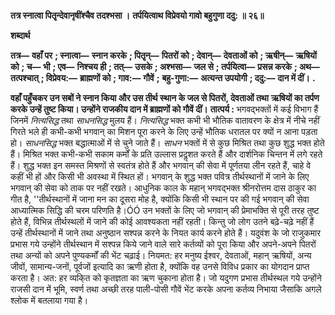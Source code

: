 **तत्र स्नात्वा पितृृन्देवानृषींश्चैव तदश्भसा ।** **तर्पयित्वाथ विप्रेवयो गावो बहुगुणा ददु: ॥ २६॥** 

**शब्दार्थ** 

**तत्र—** **वहाँ पर** **; स्नात्वा—** **स्नान करके** **; पितृृन्—** **पितरों को** **; देवान्—** **देवताओं को** **; ऋषीन्—** **ऋषियों को** **; च—** **भी** **; एव—** **निश्चय ही** **; तत्—** **उसके** **; अश्भसा—** **जल से** **; तर्पयित्वा—** **प्रसन्न करके** **; अथ—** **तत्पश्चात्** **; विप्रेवय:—** **ब्राह्मणों को** **; गाव:—** **गौवें** **;** **बहु-गुणा:—** **अत्यन्त उपयोगी** **; ददु:—** **दान में दीं।** **.** 

**वहाँ पहुँचकर उन सबों ने स्नान किया और उस तीर्थ स्थान के जल से पितरों, देवताओं तथा** **ऋषियों का तर्पण करके उन्हें तुष्ट किया। उन्होंने राजकीय दान में ब्राह्मणों को गौवें दीं।** **तात्पर्य :** भगवद्भक्तों में कई विभाग हैं जिनमें *नित्यसिद्ध* तथा *साधनसिद्ध* मुलय हैं। *नित्यसिद्ध* भक्त कभी भी भौतिक वातावरण के क्षेत्र में नीचे नहीं गिरते भले ही कभी-कभी भगवान् का मिशन पूरा करने के लिए उन्हें भौतिक धरातल पर क्यों न आना पड़ता हो। *साधनसिद्ध* भक्त बद्धात्माओं में से चुने जाते हैं। *साधन* भक्तों में से कुछ मिश्रित तथा कुछ शुद्ध भक्त होते हैं। मिश्रित भक्त कभी-कभी सकाम कर्मों के प्रति उल्लास प्रदॢशत करते हैं और दार्शनिक चिन्तन में लगे रहते हैं। शुद्ध भक्त इन समस्त मिश्रणों से स्वतंत्र होते हैं और भगवान् की सेवा में पूर्णतया लीन रहते हैं, चाहे वे कहीं भी हों और किसी भी अवस्था में स्थित हों। भगवान् के शुद्ध भक्त पवित्र तीर्थस्थानों में जाने के लिए भगवान् की सेवा को ताक पर नहीं रखते। आधुनिक काल के महान् भगवद्भक्त श्रीनरोत्तम दास ठाकुर का गीत है, ''तीर्थस्थानों में जाना मन का दूसरा मोह है, क्योंकि किसी भी स्थान पर की गई भगवान् की सेवा आध्यात्मिक सिद्धि की चरम परिणति है।ÓÓ उन भक्तों के लिए जो भगवान् की प्रेमाभक्ति से पूरी तरह तुष्ट होते हैं, विभिन्न तीर्थस्थलों में जाने की कोई आवश्यकता नहीं रहती। किन्तु जो लोग उतने बढ़े-चढ़े नहीं हैं उन्हें तीर्थस्थानों में जाने तथा अनुष्ठान सश्पन्न करने के नियत कार्य करने होते हैं। यदुवंश के जो राजुकमार प्रभास गये उन्होंने तीर्थस्थान में सश्पन्न किये जाने वाले सारे कर्तव्यों को पूरा किया और अपने-अपने पितरों तथा अन्यों को अपने पुण्यकर्मों की भेंट चढ़ाई। नियमत: हर मनुष्य ईश्वर, देवताओं, महान् ऋषियों, अन्य जीवों, सामान्य-जनों, पूर्वजों इत्यादि का ऋणी होता है, क्योंकि वह उनसे विविध प्रकार का योगदान प्राप्त करता है। अत: हर व्यकि्त को कृतज्ञता का ऋण चुकाना होता है। जो यदुगण प्रभास तीर्थस्थल गये उन्होंने राजसी दान में भूमि, स्वर्ण तथा अच्छी तरह पाली-पोसी गौवें भेंट करके अपना कर्तव्य निभाया जैसाकि अगले श्लोक में बतलाया गया है।  